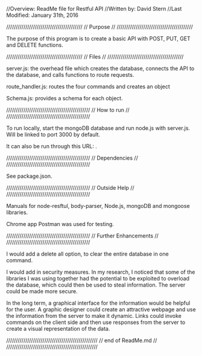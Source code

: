 //Overview: ReadMe file for Restful API
//Written by: David Stern
//Last Modified: January 31th, 2016

////////////////////////////////////////
//   			Purpose			      //
////////////////////////////////////////

The purpose of this program is to create a basic API with
POST, PUT, GET and DELETE functions.  

////////////////////////////////////////
//   			Files			      //
////////////////////////////////////////

server.js: the overhead file which creates the database, connects
the API to the database, and calls functions to route requests.

route_handler.js: routes the four commands and creates an object

Schema.js: provides a schema for each object.

////////////////////////////////////////////
//   		    How to run   		      //
////////////////////////////////////////////

To run locally, start the mongoDB database and run node.js with
server.js.  Will be linked to port 3000 by default.

It can also be run through this URL: .

////////////////////////////////////////////
//   		    Dependencies 		      //
////////////////////////////////////////////

See package.json.

////////////////////////////////////////////
//   		   Outside Help	    	      //
////////////////////////////////////////////

Manuals for node-resftul, body-parser, Node.js, mongoDB and
mongoose libraries.

Chrome app Postman was used for testing.

////////////////////////////////////////////
//   	    Further Enhancements	      //
////////////////////////////////////////////

I would add a delete all option, to clear the entire
database in one command.

I would add in security measures.  In my research, I
noticed that some of the libraries I was using together
had the potential to be exploited to overload the database,
which could then be used to steal information.  The server
could be made more secure.

In the long term, a graphical interface for the information
would be helpful for the user.  A graphic designer could
create an attractive webpage and use the information from
the server to make it dynamic.  Links could invoke
commands on the client side and then use responses
from the server to create a visual representation
of the data.

////////////////////////////////////////////////
//   		    end of ReadMe.md		      //
////////////////////////////////////////////////